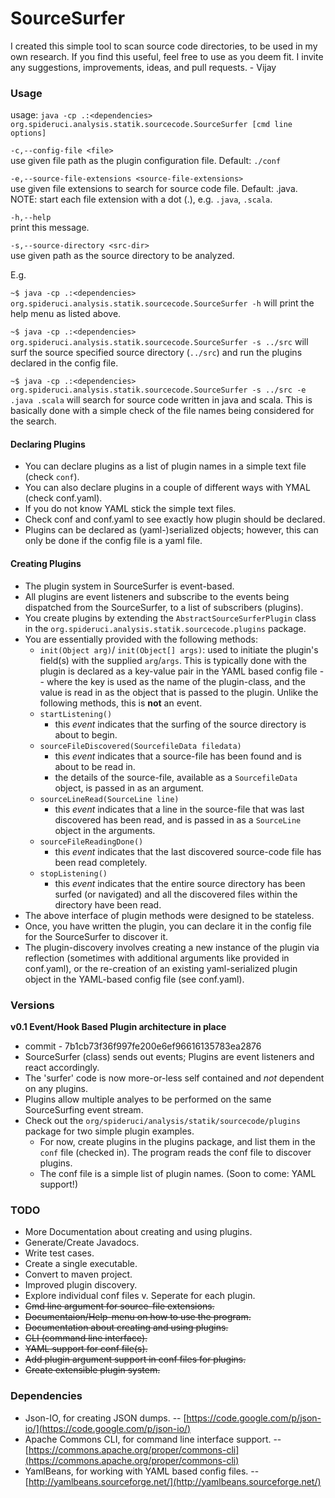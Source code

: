 # SourceSurfer

I created this simple tool to scan source code directories, to be used in my own research. If you find this useful, feel free to use as you deem fit. I invite any suggestions, improvements, ideas, and pull requests. - Vijay

### Usage

usage: `java -cp .:<dependencies> org.spideruci.analysis.statik.sourcecode.SourceSurfer [cmd line options]`

`-c,--config-file <file>`  
use given file path as the plugin configuration file. Default: `./conf`

`-e,--source-file-extensions <source-file-extensions>`  
use given file extensions to search for source code file. Default: .java. NOTE: start each file extension with a dot (.), e.g. `.java`, `.scala`.

`-h,--help`  
print this message.
 
`-s,--source-directory <src-dir>`  
use given path as the source directory to be analyzed.

E.g. 

`~$ java -cp .:<dependencies> org.spideruci.analysis.statik.sourcecode.SourceSurfer -h` will print the help menu as listed above.

`~$ java -cp .:<dependencies> org.spideruci.analysis.statik.sourcecode.SourceSurfer -s ../src` will surf the source specified source directory (`../src`) and run the plugins declared in the config file.

`~$ java -cp .:<dependencies> org.spideruci.analysis.statik.sourcecode.SourceSurfer -s ../src -e .java .scala` will search for source code written in java and scala. This is basically done with a simple check of the file names being considered for the search.

#### Declaring Plugins

- You can declare plugins as a list of plugin names in a simple text file (check `conf`).
- You can also declare plugins in a couple of different ways with YMAL (check conf.yaml).
- If you do not know YAML stick the simple text files.
- Check conf and conf.yaml to see exactly how plugin should be declared.
- Plugins can be declared as (yaml-)serialized objects; however, this can only be done if the config file is a yaml file.

#### Creating Plugins

- The plugin system in SourceSurfer is event-based. 
- All plugins are event listeners and subscribe to the events being dispatched from the SourceSurfer, to a list of subscribers (plugins).
- You create plugins by extending the `AbstractSourceSurferPlugin` class in the `org.spideruci.analysis.statik.sourcecode.plugins` package.
- You are essentially provided with the following methods:
  - `init(Object arg)`/ `init(Object[] args)`: used to initiate the plugin's field(s) with the supplied `arg`/`args`. This is typically done with the plugin is declared as a key-value pair in the YAML based config file -- where the key is used as the name of the plugin-class, and the value is read in as the object that is passed to the plugin. Unlike the following methods, this is **not** an event.
  - `startListening()`
    - this *event* indicates that the surfing of the source directory is about to begin.
  - `sourceFileDiscovered(SourcefileData filedata)`
    - this *event* indicates that a source-file has been found and is about to be read in.
    - the details of the source-file, available as a `SourcefileData` object, is passed in as an argument.
  - `sourceLineRead(SourceLine line)`
    - this *event* indicates that a line in the source-file that was last discovered has been read, and is passed in as a `SourceLine` object in the arguments.
  - `sourceFileReadingDone()`
    - this *event* indicates that the last discovered source-code file has been read completely.
  - `stopListening()`
    - this *event* indicates that the entire source directory has been surfed (or navigated) and all the discovered files within the directory have been read.
- The above interface of plugin methods were designed to be stateless.
- Once, you have written the plugin, you can declare it in the config file for the SourceSurfer to discover it. 
- The plugin-discovery involves creating a new instance of the plugin via reflection (sometimes with additional arguments like provided in conf.yaml), or the re-creation of an existing yaml-serialized plugin object in the YAML-based config file (see conf.yaml).



### Versions

**v0.1 Event/Hook Based Plugin architecture in place**  

- commit - 7b1cb73f36f997fe200e6ef96616135783ea2876
- SourceSurfer (class) sends out events; Plugins are event listeners and react accordingly.  
- The 'surfer' code is now more-or-less self contained and *not* dependent on any plugins.  
- Plugins allow multiple analyes to be performed on the same SourceSurfing event stream.  
- Check out the `org/spideruci/analysis/statik/sourcecode/plugins` package for two simple plugin examples.
  - For now, create plugins in the plugins package, and list them in the `conf` file (checked in). The program reads the conf file to discover plugins.
  - The conf file is a simple list of plugin names. (Soon to come: YAML support!)

### TODO

- More Documentation about creating and using plugins.
- Generate/Create Javadocs.
- Write test cases.
- Create a single executable.
- Convert to maven project.
- Improved plugin discovery.  
- Explore individual conf files v. Seperate for each plugin.  
- ~~Cmd line argument for source-file extensions.~~
- ~~Documentaion/Help-menu on how to use the program.~~
- ~~Documentation about creating and using plugins.~~
- ~~CLI (command line interface).~~  
- ~~YAML support for conf file(s).~~  
- ~~Add plugin argument support in conf files for plugins.~~  
- ~~Create extensible plugin system.~~

### Dependencies

- Json-IO, for creating JSON dumps. -- [https://code.google.com/p/json-io/](https://code.google.com/p/json-io/)
- Apache Commons CLI, for command line interface support. -- [https://commons.apache.org/proper/commons-cli](https://commons.apache.org/proper/commons-cli)
- YamlBeans, for working with YAML based config files. -- [http://yamlbeans.sourceforge.net/](http://yamlbeans.sourceforge.net/)
